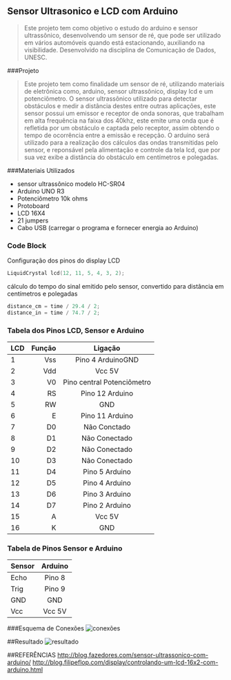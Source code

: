 ## Sensor Ultrasonico e LCD com Arduino

> Este   projeto   tem   como   objetivo   o   estudo   do   arduino   e   sensor  
ultrassônico,   desenvolvendo   um   sensor   de   ré,   que   pode   ser   utilizado   em   vários  automóveis quando está estacionando, auxiliando na visibilidade.
Desenvolvido na disciplina de Comunicação de Dados, UNESC.

###Projeto
>Este projeto tem como finalidade um sensor de ré, utilizando materiais de eletrônica como, arduino, sensor ultrassônico, display lcd e um potenciômetro.
	O sensor ultrassônico utilizado para detectar obstáculos e medir a distância destes entre outras aplicações, este sensor possui um emissor e receptor de onda sonoras, que trabalham em alta frequência na faixa dos 40khz, este emite uma onda que é refletida por um obstáculo e captada pelo receptor, assim obtendo o tempo de ocorrência entre a emissão e recepção.
	O arduino será utilizado para a realização dos cálculos das ondas transmitidas pelo sensor, e reponsável pela alimentação e controle da tela lcd, que por sua vez exibe a distância do obstáculo em centímetros e polegadas.

###Materiais Utilizados
- sensor ultrassônico modelo HC-SR04
- Arduino UNO R3
- Potenciômetro 10k ohms
- Protoboard 
- LCD 16X4
- 21 jumpers
- Cabo USB (carregar o programa e fornecer energia ao Arduino)

### Code Block
Configuração dos pinos do display LCD
``` cpp
LiquidCrystal lcd(12, 11, 5, 4, 3, 2);
```
cálculo do tempo do sinal emitido pelo sensor,  convertido para distância em centímetros e polegadas
``` cpp
distance_cm = time / 29.4 / 2;
distance_in = time / 74.7 / 2;
```
### Tabela dos Pinos LCD, Sensor e Arduino
| LCD      	|Função    | Ligação  |
| :-------- | --------:| :--: |
| 1		    | Vss      |  Pino 4 ArduinoGND |
| 2	        | Vdd 	   |  Vcc 5V  |
| 3         | V0       | Pino central Potenciômetro  |
| 4         | RS       | Pino 12 Arduino |
| 5         | RW       | GND  |
| 6         | E        | Pino 11 Arduino|
| 7         | D0       | Não Conctado |
| 8         | D1       | Não Conectado|
| 9         | D2       | Não Conectado|
| 10        | D3       | Não Conectado|
| 11        | D4       | Pino 5 Arduino|
| 12        | D5       | Pino 4 Arduino|
| 13        | D6       | Pino 3 Arduino|
| 14        | D7       | Pino 2 Arduino|
| 15        | A        | Vcc 5V |
| 16        | K        | GND    |

### Tabela de Pinos Sensor e Arduino
| Sensor |Arduino|
| :----  | :--:  |
| Echo   | Pino 8| 
| Trig   | Pino 9|
| GND    | GND   |
| Vcc    | Vcc 5V|

###Esquema de Conexões
<img src="http://consultelhas.com.br/images/esquema.png" alt="conexões" />

##Resultado
<img src="http://consultelhas.com.br/images/resultado.jpg" alt="resultado" />

##REFERÊNCIAS
http://blog.fazedores.com/sensor-ultrassonico-com-arduino/
http://blog.filipeflop.com/display/controlando-um-lcd-16x2-com-arduino.html
